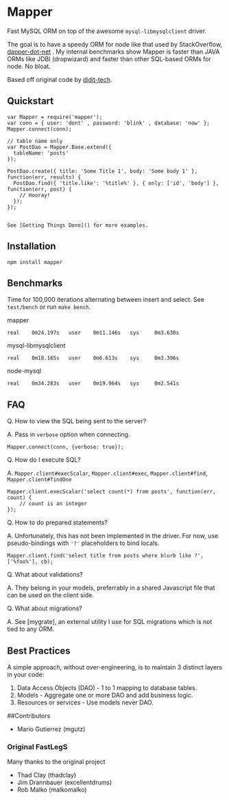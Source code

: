 # Mapper

Fast MySQL ORM on top of the awesome `mysql-libmysqlclient` driver.

The goal is to have a speedy ORM for node like that used by StackOverflow, [dapper-dot-net](http://code.google.com/p/dapper-dot-net/) .
My internal benchmarks show Mapper is faster than JAVA ORMs like JDBI (dropwizard) and faster than other SQL-based ORMs
for node. No bloat.

Based off original code by [didit-tech](https://github.com/didit-tech/FastLegS).


## Quickstart

    var Mapper = require('mapper');
    var conn = { user: 'dont' , password: 'blink' , database: 'now' };
    Mapper.connect(conn);

    // table name only
    var PostDao = Mapper.Base.extend({
      tableName: 'posts'
    });

    PostDao.create({ title: 'Some Title 1', body: 'Some body 1' }, function(err, results) {
      PostDao.find({ 'title.like': '%title%' }, { only: ['id', 'body'] }, function(err, post) {
        // Hooray!
      });
    });


    See [Getting Things Done]() for more examples.


## Installation

    npm install mapper


## Benchmarks

Time for 100,000 iterations alternating between insert and select. See `test/bench` or run `make bench`.

mapper

    real    0m24.197s   user    0m11.146s   sys     0m3.630s

mysql-libmysqlclient

    real    0m18.165s   user    0m6.613s    sys     0m3.396s

node-mysql

    real    0m34.283s   user    0m19.964s   sys     0m2.541s


## FAQ

Q. How to view the SQL being sent to the server?

A. Pass in `verbose` option when connecting.

    Mapper.connect(conn, {verbose: true});


Q. How do I execute SQL?

A. `Mapper.client#execScalar`, `Mapper.client#exec`, `Mapper.client#find`, `Mapper.client#findOne`

    Mapper.client.execScalar('select count(*) from posts', function(err, count) {
        // count is an integer
    });


Q. How to do prepared statements?

A. Unfortunately, this has not been implemented in the driver. For now,
   use pseudo-bindings with `'?'` placeholders to bind locals.

    Mapper.client.find('select title from posts where blurb like ?', ['%foo%'], cb);


Q. What about validations?

A. They belong in your models, preferrably in a shared Javascript file that
   can be used on the client side.


Q. What about migrations?

A. See [mygrate],  an external utility I use for SQL migrations which is not
   tied to any ORM.


## Best Practices

A simple approach, without over-engineering, is to maintain 3 distinct layers in your code:

1. Data Access Objects (DAO) - 1 to 1 mapping to database tables.
2. Models - Aggregate one or more DAO and add business logic.
3. Resources or services - Use models never DAO.


##Contributors

* Mario Gutierrez (mgutz)


### Original FastLegS

Many thanks to the original project

* Thad Clay (thadclay)
* Jim Drannbauer (excellentdrums)
* Rob Malko (malkomalko)
